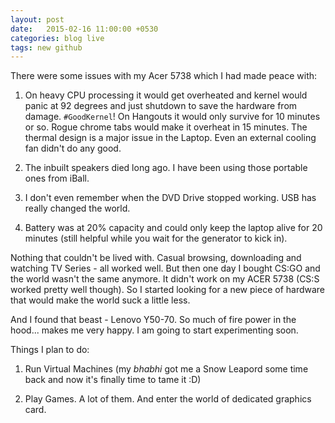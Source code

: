 ```yaml
---
layout: post
date:   2015-02-16 11:00:00 +0530
categories: blog live 
tags: new github
---
```


There were some issues with my Acer 5738 which I had made peace with:
1. On heavy CPU processing it would get overheated and kernel would panic at 92 degrees and just shutdown to save the hardware from damage. `#GoodKernel`! On Hangouts it would only survive for 10 minutes or so. Rogue chrome tabs would make it overheat in 15 minutes. The thermal design is a major issue in the Laptop. Even an external cooling fan didn't do any good. 

2. The inbuilt speakers died long ago. I have been using those portable ones from iBall.

3. I don't even remember when the DVD Drive stopped working. USB has really changed the world.

4. Battery was at 20% capacity and could only keep the laptop alive for 20 minutes (still helpful while you wait for the generator to kick in).

Nothing that couldn't be lived with. Casual browsing, downloading and watching TV Series - all worked well. But then one day I bought CS:GO and the world wasn't the same anymore. It didn't work on my ACER 5738 (CS:S worked pretty well though).
So I started looking for a new piece of hardware that would make the world suck a little less.

And I found that beast - Lenovo Y50-70. So much of fire power in the hood... makes me very happy. I am going to start experimenting soon.

Things I plan to do:
1. Run Virtual Machines (my _bhabhi_ got me a Snow Leapord some time back and now it's finally time to tame it :D)

2. Play Games. A lot of them. And enter the world of dedicated graphics card.
